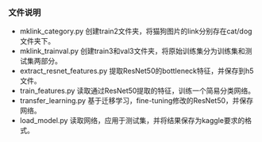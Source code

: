### 文件说明
- mklink_category.py
创建train2文件夹，将猫狗图片的link分别存在cat/dog文件夹下。
- mklink_trainval.py
创建train3和val3文件夹，将原始训练集分为训练集和测试集两部分。
- extract_resnet_features.py
提取ResNet50的bottleneck特征，并保存到h5文件。
- train_features.py
读取通过ResNet50提取的特征，训练一个简易分类网络。
- transfer_learning.py
基于迁移学习，fine-tuning修改的ResNet50，并保存网络。
- load_model.py	
读取网络，应用于测试集，并将结果保存为kaggle要求的格式。

